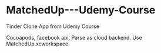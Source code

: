 MatchedUp---Udemy-Course
========================

Tinder Clone App from Udemy Course

Cocoapods, facebook api, Parse as cloud backend.
Use MatchedUp.xcworkspace
